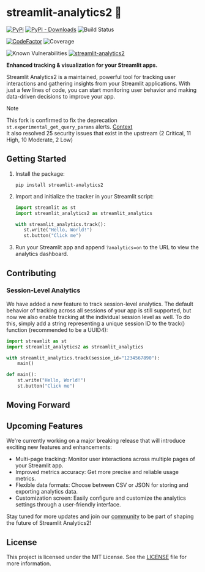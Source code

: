 # streamlit-analytics2 👀
[![PyPi](https://img.shields.io/pypi/v/streamlit-analytics2)](https://pypi.org/project/streamlit-analytics2/)
[![PyPI - Downloads](https://img.shields.io/pypi/dm/streamlit-analytics2)](https://pypi.org/project/streamlit-analytics2/)
![Build Status](https://github.com/444B/streamlit-analytics2/actions/workflows/release.yml/badge.svg)

[![CodeFactor](https://www.codefactor.io/repository/github/444b/streamlit-analytics2/badge)](https://www.codefactor.io/repository/github/444b/streamlit-analytics2)
![Coverage](https://codecov.io/gh/444B/streamlit-analytics2/branch/main/graph/badge.svg)

![Known Vulnerabilities](https://snyk.io/test/github/444B/streamlit-analytics2/badge.svg)
[![streamlit-analytics2](https://snyk.io/advisor/python/streamlit-analytics2/badge.svg)](https://snyk.io/advisor/python/streamlit-analytics2)

**Enhanced tracking & visualization for your Streamlit apps.**

Streamlit Analytics2 is a maintained, powerful tool for tracking user interactions and gathering insights from your Streamlit applications. With just a few lines of code, you can start monitoring user behavior and making data-driven decisions to improve your app.

> [!Note]
> This fork is confirmed to fix the deprecation ```st.experimental_get_query_params``` alerts.    [Context](https://docs.streamlit.io/library/api-reference/utilities/st.experimental_get_query_params)  
> It also resolved 25 security issues that exist in the upstream (2 Critical, 11 High, 10 Moderate, 2 Low) 


## Getting Started

1. Install the package:
   ```
   pip install streamlit-analytics2
   ```

2. Import and initialize the tracker in your Streamlit script:
   ```python
   import streamlit as st
   import streamlit_analytics2 as streamlit_analytics

   with streamlit_analytics.track():
      st.write("Hello, World!")
      st.button("Click me")
   ```

3. Run your Streamlit app and append `?analytics=on` to the URL to view the analytics dashboard.

## Contributing

### Session-Level Analytics

We have added a new feature to track session-level analytics. The default behavior of tracking across all sessions of your app is still supported, but now we also enable tracking at the individual session level as well. To do this, simply add a string representing a unique session ID to the track() function (recommended to be a UUID4):

```python
import streamlit as st
import streamlit_analytics2 as streamlit_analytics

with streamlit_analytics.track(session_id="1234567890"):
    main()

def main():
    st.write("Hello, World!")
    st.button("Click me")
```

## Moving Forward


## Upcoming Features

We're currently working on a major breaking release that will introduce exciting new features and enhancements:

- Multi-page tracking: Monitor user interactions across multiple pages of your Streamlit app.
- Improved metrics accuracy: Get more precise and reliable usage metrics.
- Flexible data formats: Choose between CSV or JSON for storing and exporting analytics data.
- Customization screen: Easily configure and customize the analytics settings through a user-friendly interface.

Stay tuned for more updates and join our [community](https://github.com/444B/streamlit-analytics2/discussions) to be part of shaping the future of Streamlit Analytics2!

## License

This project is licensed under the MIT License. See the [LICENSE](LICENSE) file for more information.
